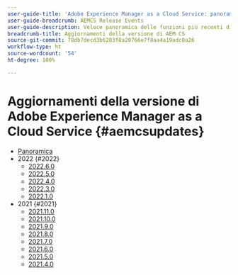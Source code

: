 ```yaml
---
user-guide-title: 'Adobe Experience Manager as a Cloud Service: panoramica della versione'
user-guide-breadcrumb: AEMCS Release Events
user-guide-description: Veloce panoramica delle funzioni più recenti di Adobe Experience Manager as a Cloud Service
breadcrumb-title: Aggiornamenti della versione di AEM CS
source-git-commit: 78db7decd3b6283f8a20766e7f8aa4a19adc8a26
workflow-type: ht
source-wordcount: '54'
ht-degree: 100%

---
```



# Aggiornamenti della versione di Adobe Experience Manager as a Cloud Service {#aemcsupdates}

+ [Panoramica](overview.md)
+ 2022 {#2022}
   + [2022.6.0](./2022/2022-6-0.md)
   + [2022.5.0](./2022/2022-5-0.md)
   + [2022.4.0](./2022/2022-4-0.md)
   + [2022.3.0](./2022/2022-3-0.md)
   + [2022.1.0](./2022/2022-1-0.md)
+ 2021 {#2021}
   + [2021.11.0](./2021/2021-11-0.md)
   + [2021.10.0](./2021/2021-10-0.md)
   + [2021.9.0](./2021/2021-9-0.md)
   + [2021.8.0](./2021/2021-8-0.md)
   + [2021.7.0](./2021/2021-7-0.md)
   + [2021.6.0](./2021/2021-6-0.md)
   + [2021.5.0](./2021/2021-5-0.md)
   + [2021.4.0](./2021/2021-4-0.md)
